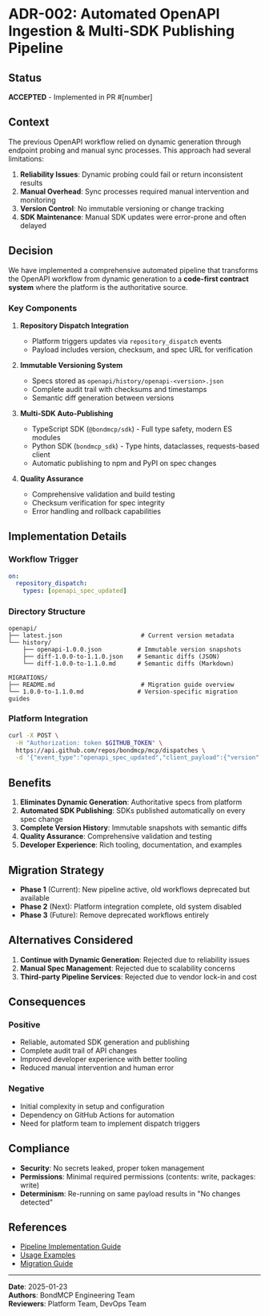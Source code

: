 # ADR-002: Automated OpenAPI Ingestion & Multi-SDK Publishing Pipeline

## Status
**ACCEPTED** - Implemented in PR #[number]

## Context
The previous OpenAPI workflow relied on dynamic generation through endpoint probing and manual sync processes. This approach had several limitations:

1. **Reliability Issues**: Dynamic probing could fail or return inconsistent results
2. **Manual Overhead**: Sync processes required manual intervention and monitoring
3. **Version Control**: No immutable versioning or change tracking
4. **SDK Maintenance**: Manual SDK updates were error-prone and often delayed

## Decision
We have implemented a comprehensive automated pipeline that transforms the OpenAPI workflow from dynamic generation to a **code-first contract system** where the platform is the authoritative source.

### Key Components

1. **Repository Dispatch Integration**
   - Platform triggers updates via `repository_dispatch` events
   - Payload includes version, checksum, and spec URL for verification

2. **Immutable Versioning System**
   - Specs stored as `openapi/history/openapi-<version>.json`
   - Complete audit trail with checksums and timestamps
   - Semantic diff generation between versions

3. **Multi-SDK Auto-Publishing**
   - TypeScript SDK (`@bondmcp/sdk`) - Full type safety, modern ES modules
   - Python SDK (`bondmcp_sdk`) - Type hints, dataclasses, requests-based client
   - Automatic publishing to npm and PyPI on spec changes

4. **Quality Assurance**
   - Comprehensive validation and build testing
   - Checksum verification for spec integrity
   - Error handling and rollback capabilities

## Implementation Details

### Workflow Trigger
```yaml
on:
  repository_dispatch:
    types: [openapi_spec_updated]
```

### Directory Structure
```
openapi/
├── latest.json                      # Current version metadata
└── history/
    ├── openapi-1.0.0.json          # Immutable version snapshots
    ├── diff-1.0.0-to-1.1.0.json    # Semantic diffs (JSON)
    └── diff-1.0.0-to-1.1.0.md      # Semantic diffs (Markdown)

MIGRATIONS/
├── README.md                        # Migration guide overview
└── 1.0.0-to-1.1.0.md               # Version-specific migration guides
```

### Platform Integration
```bash
curl -X POST \
  -H "Authorization: token $GITHUB_TOKEN" \
  https://api.github.com/repos/bondmcp/mcp/dispatches \
  -d '{"event_type":"openapi_spec_updated","client_payload":{"version":"1.0.1","checksum":"sha256_hash","spec_url":"https://api.bondmcp.com/openapi.json"}}'
```

## Benefits

1. **Eliminates Dynamic Generation**: Authoritative specs from platform
2. **Automated SDK Publishing**: SDKs published automatically on every spec change
3. **Complete Version History**: Immutable snapshots with semantic diffs
4. **Quality Assurance**: Comprehensive validation and testing
5. **Developer Experience**: Rich tooling, documentation, and examples

## Migration Strategy

- **Phase 1** (Current): New pipeline active, old workflows deprecated but available
- **Phase 2** (Next): Platform integration complete, old system disabled  
- **Phase 3** (Future): Remove deprecated workflows entirely

## Alternatives Considered

1. **Continue with Dynamic Generation**: Rejected due to reliability issues
2. **Manual Spec Management**: Rejected due to scalability concerns
3. **Third-party Pipeline Services**: Rejected due to vendor lock-in and cost

## Consequences

### Positive
- Reliable, automated SDK generation and publishing
- Complete audit trail of API changes
- Improved developer experience with better tooling
- Reduced manual intervention and human error

### Negative
- Initial complexity in setup and configuration
- Dependency on GitHub Actions for automation
- Need for platform team to implement dispatch triggers

## Compliance

- **Security**: No secrets leaked, proper token management
- **Permissions**: Minimal required permissions (contents: write, packages: write)
- **Determinism**: Re-running on same payload results in "No changes detected"

## References

- [Pipeline Implementation Guide](openapi-pipeline.md)
- [Usage Examples](openapi-examples.md)
- [Migration Guide](../MIGRATIONS/README.md)

---

**Date**: 2025-01-23  
**Authors**: BondMCP Engineering Team  
**Reviewers**: Platform Team, DevOps Team